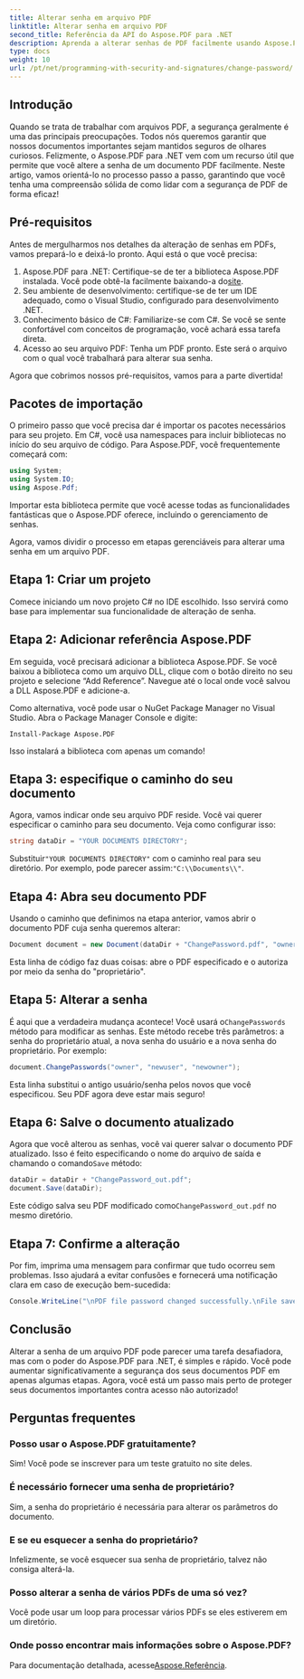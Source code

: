 ```yaml
---
title: Alterar senha em arquivo PDF
linktitle: Alterar senha em arquivo PDF
second_title: Referência da API do Aspose.PDF para .NET
description: Aprenda a alterar senhas de PDF facilmente usando Aspose.PDF para .NET. Nosso guia passo a passo o guia pelo processo com segurança.
type: docs
weight: 10
url: /pt/net/programming-with-security-and-signatures/change-password/
---
```

## Introdução

Quando se trata de trabalhar com arquivos PDF, a segurança geralmente é uma das principais preocupações. Todos nós queremos garantir que nossos documentos importantes sejam mantidos seguros de olhares curiosos. Felizmente, o Aspose.PDF para .NET vem com um recurso útil que permite que você altere a senha de um documento PDF facilmente. Neste artigo, vamos orientá-lo no processo passo a passo, garantindo que você tenha uma compreensão sólida de como lidar com a segurança de PDF de forma eficaz!

## Pré-requisitos

Antes de mergulharmos nos detalhes da alteração de senhas em PDFs, vamos prepará-lo e deixá-lo pronto. Aqui está o que você precisa:

1. Aspose.PDF para .NET: Certifique-se de ter a biblioteca Aspose.PDF instalada. Você pode obtê-la facilmente baixando-a do[site](https://releases.aspose.com/pdf/net/).
2. Seu ambiente de desenvolvimento: certifique-se de ter um IDE adequado, como o Visual Studio, configurado para desenvolvimento .NET.
3. Conhecimento básico de C#: Familiarize-se com C#. Se você se sente confortável com conceitos de programação, você achará essa tarefa direta.
4. Acesso ao seu arquivo PDF: Tenha um PDF pronto. Este será o arquivo com o qual você trabalhará para alterar sua senha.

Agora que cobrimos nossos pré-requisitos, vamos para a parte divertida!

## Pacotes de importação

O primeiro passo que você precisa dar é importar os pacotes necessários para seu projeto. Em C#, você usa namespaces para incluir bibliotecas no início do seu arquivo de código. Para Aspose.PDF, você frequentemente começará com:

```csharp
using System;
using System.IO;
using Aspose.Pdf;
```

Importar esta biblioteca permite que você acesse todas as funcionalidades fantásticas que o Aspose.PDF oferece, incluindo o gerenciamento de senhas. 

Agora, vamos dividir o processo em etapas gerenciáveis para alterar uma senha em um arquivo PDF. 

## Etapa 1: Criar um projeto

Comece iniciando um novo projeto C# no IDE escolhido. Isso servirá como base para implementar sua funcionalidade de alteração de senha.

## Etapa 2: Adicionar referência Aspose.PDF

Em seguida, você precisará adicionar a biblioteca Aspose.PDF. Se você baixou a biblioteca como um arquivo DLL, clique com o botão direito no seu projeto e selecione “Add Reference”. Navegue até o local onde você salvou a DLL Aspose.PDF e adicione-a.

Como alternativa, você pode usar o NuGet Package Manager no Visual Studio. Abra o Package Manager Console e digite:

```
Install-Package Aspose.PDF
```

Isso instalará a biblioteca com apenas um comando!

## Etapa 3: especifique o caminho do seu documento

Agora, vamos indicar onde seu arquivo PDF reside. Você vai querer especificar o caminho para seu documento. Veja como configurar isso:

```csharp
string dataDir = "YOUR DOCUMENTS DIRECTORY";
```

 Substituir`"YOUR DOCUMENTS DIRECTORY"` com o caminho real para seu diretório. Por exemplo, pode parecer assim:`"C:\\Documents\\"`.

## Etapa 4: Abra seu documento PDF

Usando o caminho que definimos na etapa anterior, vamos abrir o documento PDF cuja senha queremos alterar:

```csharp
Document document = new Document(dataDir + "ChangePassword.pdf", "owner");
```

Esta linha de código faz duas coisas: abre o PDF especificado e o autoriza por meio da senha do "proprietário".

## Etapa 5: Alterar a senha

 É aqui que a verdadeira mudança acontece! Você usará o`ChangePasswords` método para modificar as senhas. Este método recebe três parâmetros: a senha do proprietário atual, a nova senha do usuário e a nova senha do proprietário. Por exemplo:

```csharp
document.ChangePasswords("owner", "newuser", "newowner");
```

Esta linha substitui o antigo usuário/senha pelos novos que você especificou. Seu PDF agora deve estar mais seguro!

## Etapa 6: Salve o documento atualizado

 Agora que você alterou as senhas, você vai querer salvar o documento PDF atualizado. Isso é feito especificando o nome do arquivo de saída e chamando o comando`Save` método:

```csharp
dataDir = dataDir + "ChangePassword_out.pdf";
document.Save(dataDir);
```

 Este código salva seu PDF modificado como`ChangePassword_out.pdf` no mesmo diretório.

## Etapa 7: Confirme a alteração

Por fim, imprima uma mensagem para confirmar que tudo ocorreu sem problemas. Isso ajudará a evitar confusões e fornecerá uma notificação clara em caso de execução bem-sucedida:

```csharp
Console.WriteLine("\nPDF file password changed successfully.\nFile saved at " + dataDir);
```

## Conclusão

Alterar a senha de um arquivo PDF pode parecer uma tarefa desafiadora, mas com o poder do Aspose.PDF para .NET, é simples e rápido. Você pode aumentar significativamente a segurança dos seus documentos PDF em apenas algumas etapas. Agora, você está um passo mais perto de proteger seus documentos importantes contra acesso não autorizado!

## Perguntas frequentes

### Posso usar o Aspose.PDF gratuitamente?
Sim! Você pode se inscrever para um teste gratuito no site deles.

### É necessário fornecer uma senha de proprietário?
Sim, a senha do proprietário é necessária para alterar os parâmetros do documento.

### E se eu esquecer a senha do proprietário?
Infelizmente, se você esquecer sua senha de proprietário, talvez não consiga alterá-la.

### Posso alterar a senha de vários PDFs de uma só vez?
Você pode usar um loop para processar vários PDFs se eles estiverem em um diretório.

### Onde posso encontrar mais informações sobre o Aspose.PDF?
 Para documentação detalhada, acesse[Aspose.Referência](https://reference.aspose.com/pdf/net/).